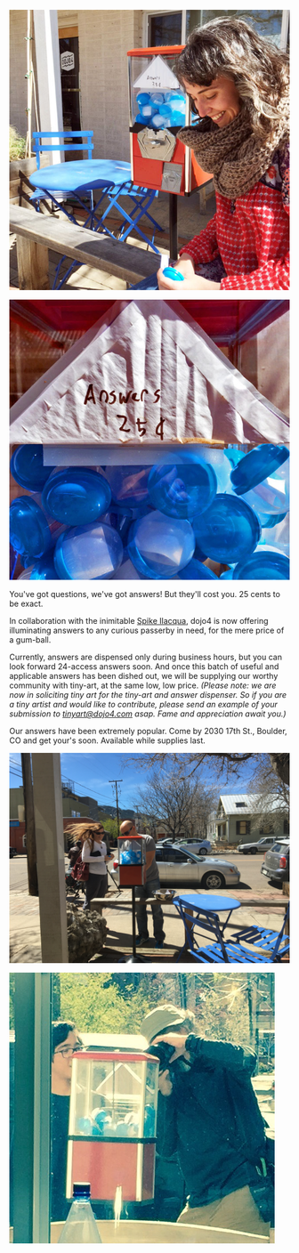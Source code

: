 ![Answers.jpg](assets/b.jpeg)

![answersCU.jpg](assets/c.jpeg) 

You've got questions, we've got answers! But they'll cost you. 25 cents to be exact. 

In collaboration with the inimitable [Spike Ilacqua](http://youtu.be/cT0pGKaPdLc), dojo4 is now offering illuminating answers to any curious passerby in need, for the mere price of a gum-ball. 

Currently, answers are dispensed only during business hours, but you can look forward 24-access answers soon. And once this batch of useful and applicable answers has been dished out, we will be supplying our worthy community with tiny-art, at the same low, low price. *(Please note: we are now in soliciting tiny art for the tiny-art and answer dispenser. So if you are a tiny artist and would like to contribute, please send an example of your submission to tinyart@dojo4.com asap. Fame and appreciation await you.)*

Our answers have been extremely popular. Come by 2030 17th St., Boulder, CO and get your's soon. Available while supplies last. 

![WindyAnswers.jpeg](assets/d.jpeg) 

![answeruser1.jpg](assets/e.jpeg) 